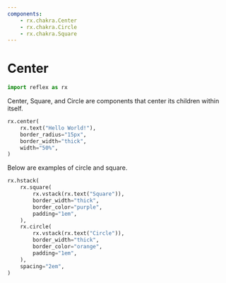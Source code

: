 ```yaml
---
components:
    - rx.chakra.Center
    - rx.chakra.Circle
    - rx.chakra.Square
---
```


# Center

```python exec
import reflex as rx
```

Center, Square, and Circle are components that center its children within itself.

```python demo
rx.center(
    rx.text("Hello World!"),
    border_radius="15px",
    border_width="thick",
    width="50%",
)
```

Below are examples of circle and square.

```python demo
rx.hstack(
    rx.square(
        rx.vstack(rx.text("Square")),
        border_width="thick",
        border_color="purple",
        padding="1em",
    ),
    rx.circle(
        rx.vstack(rx.text("Circle")),
        border_width="thick",
        border_color="orange",
        padding="1em",
    ),
    spacing="2em",
)
```

